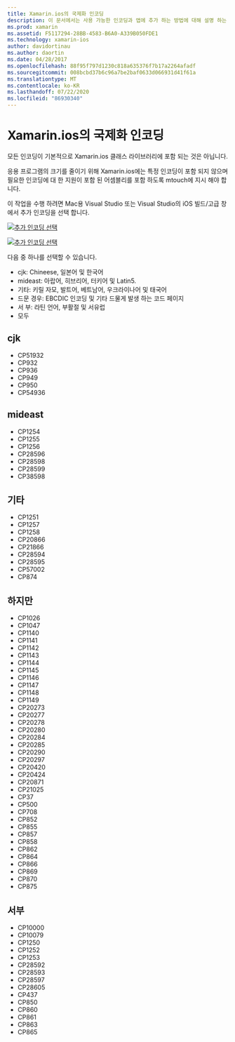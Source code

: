 ```yaml
---
title: Xamarin.ios의 국제화 인코딩
description: 이 문서에서는 사용 가능한 인코딩과 앱에 추가 하는 방법에 대해 설명 하는 Xamarin.ios의 국제화 인코딩에 대해 설명 합니다.
ms.prod: xamarin
ms.assetid: F5117294-28BB-4583-B6A0-A339B050FDE1
ms.technology: xamarin-ios
author: davidortinau
ms.author: daortin
ms.date: 04/28/2017
ms.openlocfilehash: 88f95f797d1230c818a635376f7b17a2264afadf
ms.sourcegitcommit: 008bcbd37b6c96a7be2baf0633d066931d41f61a
ms.translationtype: MT
ms.contentlocale: ko-KR
ms.lasthandoff: 07/22/2020
ms.locfileid: "86930340"
---
```

# <a name="internationalization-encodings-in-xamarinios"></a>Xamarin.ios의 국제화 인코딩

모든 인코딩이 기본적으로 Xamarin.ios 클래스 라이브러리에 포함 되는 것은 아닙니다.

응용 프로그램의 크기를 줄이기 위해 Xamarin.ios에는 특정 인코딩이 포함 되지 않으며 필요한 인코딩에 대 한 지원이 포함 된 어셈블리를 포함 하도록 mtouch에 지시 해야 합니다.

이 작업을 수행 하려면 Mac용 Visual Studio 또는 Visual Studio의 iOS 빌드/고급 창에서 추가 인코딩을 선택 합니다.

 [![추가 인코딩 선택](encodings-images/00.png)](encodings-images/00.png#lightbox)

 [![추가 인코딩 선택](encodings-images/00a.png)](encodings-images/00a.png#lightbox)

다음 중 하나를 선택할 수 있습니다.

- cjk: Chineese, 일본어 및 한국어
- mideast: 아랍어, 히브리어, 터키어 및 Latin5.
- 기타: 키릴 자모, 발트어, 베트남어, 우크라이나어 및 태국어
- 드문 경우: EBCDIC 인코딩 및 기타 드물게 발생 하는 코드 페이지
- 서 부: 라틴 언어, 부활절 및 서유럽
- 모두

 <a name="cjk"></a>

## <a name="cjk"></a>cjk

- CP51932
- CP932
- CP936
- CP949
- CP950
- CP54936

 <a name="mideast"></a>

## <a name="mideast"></a>mideast

- CP1254
- CP1255
- CP1256
- CP28596
- CP28598
- CP28599
- CP38598

 <a name="other"></a>

## <a name="other"></a>기타

- CP1251
- CP1257
- CP1258
- CP20866
- CP21866
- CP28594
- CP28595
- CP57002
- CP874

 <a name="rare"></a>

## <a name="rare"></a>하지만

- CP1026
- CP1047
- CP1140
- CP1141
- CP1142
- CP1143
- CP1144
- CP1145
- CP1146
- CP1147
- CP1148
- CP1149
- CP20273
- CP20277
- CP20278
- CP20280
- CP20284
- CP20285
- CP20290
- CP20297
- CP20420
- CP20424
- CP20871
- CP21025
- CP37
- CP500
- CP708
- CP852
- CP855
- CP857
- CP858
- CP862
- CP864
- CP866
- CP869
- CP870
- CP875

 <a name="west"></a>

## <a name="west"></a>서부

- CP10000
- CP10079
- CP1250
- CP1252
- CP1253
- CP28592
- CP28593
- CP28597
- CP28605
- CP437
- CP850
- CP860
- CP861
- CP863
- CP865
